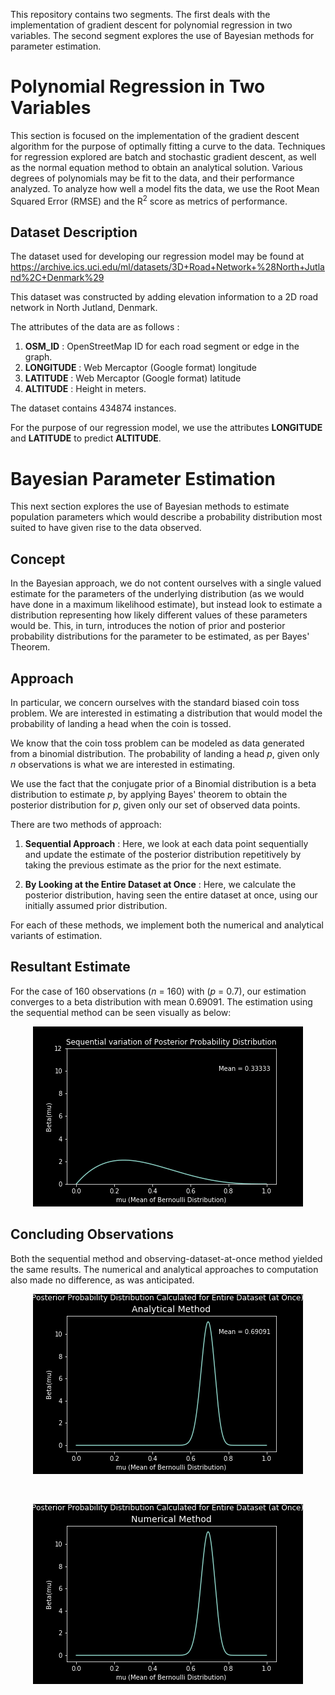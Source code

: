 This repository contains two segments. 
The first deals with the implementation of gradient descent for polynomial regression in two variables.
The second segment explores the use of Bayesian methods for parameter estimation.

# Polynomial Regression in Two Variables

This section is focused on the implementation of the gradient descent algorithm for the purpose of optimally fitting a curve to the data.
Techniques for regression explored are batch and stochastic gradient descent, as well as the normal equation method to obtain an analytical solution. Various degrees of polynomials may be fit to the data, and their performance analyzed. To analyze how well a model fits the data, we use the Root Mean Squared Error (RMSE) and the R<sup>2</sup> score as metrics of performance.

## Dataset Description

The dataset used for developing our regression model may be found at https://archive.ics.uci.edu/ml/datasets/3D+Road+Network+%28North+Jutland%2C+Denmark%29

This dataset was constructed by adding elevation information to a 2D road network in North Jutland, Denmark.

The attributes of the data are as follows :

1.  <b>OSM_ID</b>   :    OpenStreetMap ID for each road segment or edge in the graph.
2.  <b>LONGITUDE</b>  :   Web Mercaptor (Google format) longitude
3.  <b>LATITUDE</b>   :   Web Mercaptor (Google format) latitude
4.  <b>ALTITUDE</b>   :   Height in meters.

The dataset contains 434874 instances.

For the purpose of our regression model, we use the attributes    <b>LONGITUDE</b>    and    <B>LATITUDE</b>    to predict    <b>ALTITUDE</b>. 

# Bayesian Parameter Estimation

This next section explores the use of Bayesian methods to estimate population parameters which would describe a probability distribution most suited to have given rise to the data observed. 

## Concept

In the Bayesian approach, we do not content ourselves with a single valued estimate for the parameters of the underlying distribution (as we would have done in a maximum likelihood estimate), but instead look to estimate a distribution representing how likely different values of these parameters would be. This, in turn, introduces the notion of prior and posterior probability distributions for the parameter to be estimated, as per Bayes' Theorem.

## Approach

In particular, we concern ourselves with the standard biased coin toss problem. We are interested in estimating a distribution that would model the probability of landing a head when the coin is tossed. 

We know that the coin toss problem can be modeled as data generated from a binomial distribution. The probability of landing a head <i>p</i>, given only <i>n</i> observations is what we are interested in estimating. 

We use the fact that the conjugate prior of a Binomial distribution is a beta distribution to estimate <i>p</i>, by applying Bayes' theorem to obtain the posterior distribution for <i>p</i>, given only our set of observed data points.

There are two methods of approach:

1. <b>Sequential Approach</b> : Here, we look at each data point sequentially and update the estimate of the posterior distribution repetitively by taking the previous estimate as the prior for the next estimate.

2. <b>By Looking at the Entire Dataset at Once</b> : Here, we calculate the posterior distribution, having seen the entire dataset at once, using our initially assumed prior distribution.
  
For each of these methods, we implement both the numerical and analytical variants of estimation.

## Resultant Estimate

For the case of 160 observations (<i>n</i> = 160) with (<i>p</i> = 0.7), our estimation converges to a beta distribution with mean 0.69091.
The estimation using the sequential method can be seen visually as below:

<p align="center"> <img src="https://raw.githubusercontent.com/pranurs/regression-model/master/Posterior%20Probability%20Distribution%20Plots/animation_anal.gif" title="Sequential Method of Estimation of Posterior Probability Distribution">
</p>

## Concluding Observations

Both the sequential method and observing-dataset-at-once method yielded the same results. The numerical and analytical approaches to computation also made no difference, as was anticipated.

<p align="center"> <img src="https://raw.githubusercontent.com/pranurs/regression-model/master/Posterior%20Probability%20Distribution%20Plots/Fig_Entire_Dataset_Anal.png" title="Analytical Method of Estimation using Entire Dataset">
</p>
<br>
<p align="center"> <img src="https://raw.githubusercontent.com/pranurs/regression-model/master/Posterior%20Probability%20Distribution%20Plots/Fig_Entire_Dataset_Num.png" title="Numerical Method of Estimation using Entire Dataset">
</p>
